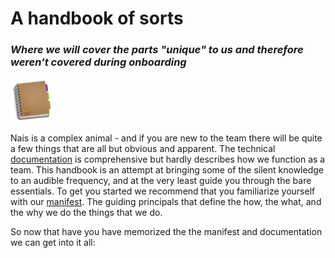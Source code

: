 
# A handbook of sorts

### _Where we will cover the parts "unique" to us and therefore weren't covered during onboarding_

<p align="left">
  <img width="70" height="70" src="assets/nais-handbook.png">
</p>

Nais is a complex animal - and if you are new to the team there will be quite a few things that are all but obvious and apparent.
The technical [documentation](https://doc.nais.io) is comprehensive but hardly describes how we function as a team.
This handbook is an attempt at bringing some of the silent knowledge to an audible frequency, and at the very least guide you through the bare essentials.
To get you started we recommend that you familiarize yourself with our [manifest](welcome/nais-manifest-eng.md).
The guiding principals that define the how, the what, and the why we do the things that we do. 

So now that have you have memorized the the manifest and documentation we can get into it all:

